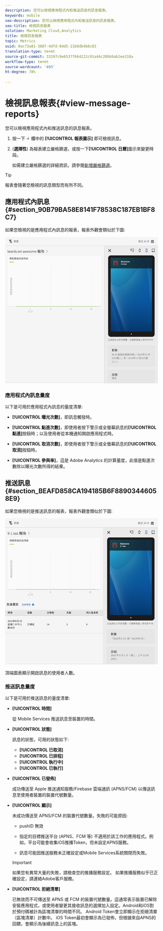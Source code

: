 ```yaml
---
description: 您可以檢視應用程式內和推送訊息的訊息報表。
keywords: mobile
seo-description: 您可以檢視應用程式內和推送訊息的訊息報表。
seo-title: 檢視訊息報表
solution: Marketing Cloud,Analytics
title: 檢視訊息報表
topic: Metrics
uuid: 0ac73a81-388f-4dfd-84d5-21b8db4b8c83
translation-type: tm+mt
source-git-commit: 33297c9e6537f664222c91a44c20bb9ab2ee310a
workflow-type: tm+mt
source-wordcount: '493'
ht-degree: 78%

---
```



# 檢視訊息報表{#view-message-reports}

您可以檢視應用程式內和推送訊息的訊息報表。

1. 按一下![報表](assets/icon_report.png)欄中的 **[!UICONTROL 報表圖示]** 即可檢視訊息。
1. (**選擇性**) 為報表建立嚴格篩選，或按一下&#x200B;**[!UICONTROL 日曆]**&#x200B;圖示來變更時段。

   如需建立嚴格篩選的詳細資訊，請參閱[新增嚴格篩選](/help/using/usage/reports-customize/t-sticky-filter.md)。

>[!TIP]
>
>報表會隨著您檢視的訊息類型而有所不同。

## 應用程式內訊息 {#section_90B79BA58E8141F78538C187EB1BF8C7}

如果您檢視的是應用程式內訊息的報表，報表外觀會類似於下圖:

![報表訊息](assets/report_message.png)

### 應用程式內訊息量度

以下是可用於應用程式內訊息的量度清單:

* **[!UICONTROL 曝光次數]**，即訊息觸發時。

* **[!UICONTROL 點進次數]**，即使用者按下警示或全螢幕訊息的&#x200B;**[!UICONTROL 點進]**&#x200B;按鈕時；以及使用者從本機通知開啟應用程式時。

* **[!UICONTROL 取消次數]**，即使用者按下警示或全螢幕訊息的&#x200B;**[!UICONTROL 取消]**&#x200B;按鈕時。

* **[!UICONTROL 參與率]**，這是 Adobe Analytics 的計算量度，此值是點進次數除以曝光次數所得的結果。

## 推送訊息 {#section_BEAFD858CA194185B6F88903446058E9}

如果您檢視的是推送訊息的報表，報表外觀會類似於下圖:

![推送訊息](assets/report_message_push.png)

頂端圖表顯示開啟訊息的使用者人數。

### 推送訊息量度

以下是可用於推送訊息的量度清單:

* **[!UICONTROL 時間]**

   從 Mobile Services 推送訊息至裝置的時間。

* **[!UICONTROL 狀態]**

   訊息的狀態，可用的狀態如下:

   * **[!UICONTROL 已取消]**
   * **[!UICONTROL 已排程]**
   * **[!UICONTROL 執行中]**
   * **[!UICONTROL 已執行]**

* **[!UICONTROL 已發佈]**

   成功傳送至 Apple 推送通知服務/Firebase 雲端通訊 (APNS/FCM) 以傳送訊息至使用者裝置的裝置代號數量。

* **[!UICONTROL 顯示]**

   未成功傳送至 APNS/FCM 的裝置代號數量。失敗的可能原因:

   * pushID 無效

   * 指定的目標推送平台 (APNS、FCM 等) 不適用於該工作的應用程式。例如，平台可能會收集iOS推播Token，但未設定APNS服務。

   * 訊息可能因推送服務未正確設定或Mobile Services系統關閉而失敗。
   >[!IMPORTANT]
   >
   >如果您有異常大量的失敗，請檢查您的推播服務設定。 如果推播服務似乎已正確設定，請連絡Adobe客戶服務。

* **[!UICONTROL 拒絕清單]**

   已無效而不可傳送至 APNS 或 FCM 的裝置代號數量。這通常表示裝置已解除安裝應用程式，或使用者變更其接收訊息的選擇加入設定。Android和iOS對於預付碼被計為區塊清單的時間不同。 Android Token會立即顯示在拒絕清單（區塊清單）計數中。 iOS Token最初會顯示為已發佈，但根據來自APNS的回饋，會顯示為後續訊息上的區塊。
